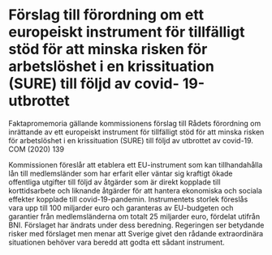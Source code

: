 # Förslag till förordning om ett europeiskt instrument för tillfälligt stöd för att minska risken för arbetslöshet i en krissituation (SURE) till följd av covid- 19-utbrottet

Faktapromemoria gällande kommissionens förslag till Rådets förordning om inrättande av ett europeiskt instrument för tillfälligt stöd för att minska risken för arbetslöshet i en
krissituation (SURE) till följd av utbrottet av covid\-19\. COM (2020\) 139

Kommissionen föreslår att etablera ett EU\-instrument som kan tillhandahålla lån till medlemsländer som har erfarit eller väntar sig kraftigt ökade offentliga utgifter till följd av åtgärder som är direkt kopplade till korttidsarbete och liknande åtgärder för att hantera ekonomiska och sociala effekter kopplade till covid\-19\-pandemin. Instrumentets storlek föreslås vara upp till 100 miljarder euro och garanteras av EU\-budgeten och garantier från medlemsländerna om totalt 25 miljarder euro, fördelat utifrån BNI. Förslaget har ändrats under dess beredning. Regeringen ser betydande risker med
förslaget men menar att Sverige givet den rådande extraordinära situationen behöver vara beredd att godta ett sådant instrument.
